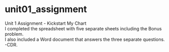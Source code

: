 # unit01_assignment
Unit 1 Assignment - Kickstart My Chart <br />
I completed the spreadsheet with five separate sheets including the Bonus problem. <br />
I also included a Word document that answers the three separate questions. <br />
-CDR.
